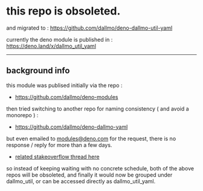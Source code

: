 # this repo is obsoleted. 

and migrated to : https://github.com/dallmo/deno-dallmo-util-yaml

currently the deno module is published in : https://deno.land/x/dallmo_util_yaml

---

## background info

this module was publised initially via the repo :
- https://github.com/dallmo/deno-modules


then tried switching to another repo for naming consistency ( and avoid a monorepo ) :
- https://github.com/dallmo/deno-dallmo-yaml


but even emailed to modules@deno.com for the request, there is no response / reply for more than a few days.
- [related stakeoverflow thread here](https://stackoverflow.com/questions/72914966/how-to-change-the-associated-github-repository-after-publishing-a-module-to-deno)


so instead of keeping waiting with no concrete schedule, both of the above repos will be obsoleted, and finally it would now be grouped under dallmo_util, or can be accessed directly as dallmo_util_yaml.



